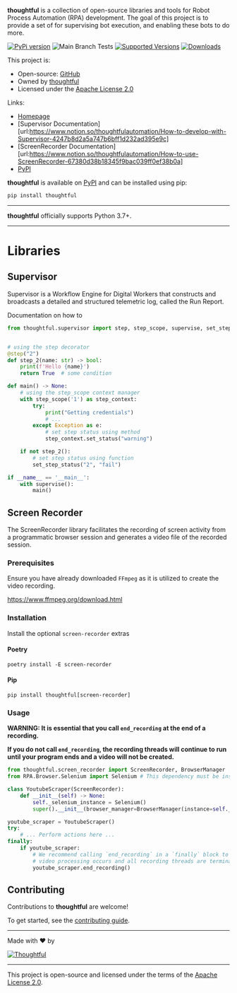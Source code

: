 **thoughtful** is a collection of open-source libraries and tools for Robot Process
Automation (RPA) development. The goal of this project is to provide a set of
for supervising bot execution, and enabling these bots to do more.

[![PyPi version](https://badgen.net/pypi/v/thoughtful/)](https://pypi.org/project/thoughtful/)
![Main Branch Tests](https://github.com/Thoughtful-Automation/supervisor/actions/workflows/main-push.yml/badge.svg?branch=main)
[![Supported Versions](https://img.shields.io/pypi/pyversions/thoughtful.svg)](https://pypi.org/project/thoughtful)
[![Downloads](https://pepy.tech/badge/thoughtful/month)](https://pepy.tech/project/thoughtful)

[//]: # ([![GitHub release]&#40;https://img.shields.io/github/release/Thoughtful-Automation/supervisor.svg&#41;]&#40;https://GitHub.com/Naereen/StrapDown.js/releases/&#41;)


This project is:
* Open-source: [GitHub][url:gh]
* Owned by [thoughtful][url:ta]
* Licensed under the [Apache License 2.0][url:al]

Links:
* [Homepage][url:gh]
* [Supervisor Documentation][url:https://www.notion.so/thoughtfulautomation/How-to-develop-with-Supervisor-4247b8d2a5a747b6bff1d232ad395e9c]
* [ScreenRecorder Documentation][url:https://www.notion.so/thoughtfulautomation/How-to-use-ScreenRecorder-67380d38b18345f9bac039ff0ef38b0a]
* [PyPI][url:pypi]

**thoughtful** is available on [PyPI][url:pypi] and can be installed using pip:

```sh
pip install thoughtful
```

---

**thoughtful** officially supports Python 3.7+.

---

# Libraries

## Supervisor

Supervisor is a Workflow Engine for Digital Workers that constructs
and broadcasts a detailed and structured telemetric log, called the Run Report.

Documentation on how to

```python
from thoughtful.supervisor import step, step_scope, supervise, set_step_status


# using the step decorator
@step("2")
def step_2(name: str) -> bool:
    print(f'Hello {name}')
    return True  # some condition

def main() -> None:
    # using the step_scope context manager
    with step_scope('1') as step_context:
        try:
            print("Getting credentials")
            # ...
        except Exception as e:
            # set step status using method
            step_context.set_status("warning")

    if not step_2():
        # set step status using function
        set_step_status("2", "fail")

if __name__ == '__main__':
    with supervise():
        main()
```

## Screen Recorder
The ScreenRecorder library facilitates the recording of screen activity from a
programmatic browser session and generates a video file of the recorded session.

### Prerequisites
Ensure you have already downloaded `FFmpeg` as it is utilized to create the video recording.

https://www.ffmpeg.org/download.html

### Installation
Install the optional `screen-recorder` extras

#### Poetry
```shell
poetry install -E screen-recorder
```

#### Pip
```shell
pip install thoughtful[screen-recorder]
```

### Usage

**WARNING: It is essential that you call `end_recording` at the end of a recording.**

**If you do not call `end_recording`, the recording threads will continue to run until your program ends and a
video will not be created.**

```python
from thoughtful.screen_recorder import ScreenRecorder, BrowserManager
from RPA.Browser.Selenium import Selenium # This dependency must be installed separately

class YoutubeScraper(ScreenRecorder):
    def __init__(self) -> None:
        self._selenium_instance = Selenium()
        super().__init__(browser_manager=BrowserManager(instance=self._selenium_instance))

youtube_scraper = YoutubeScraper()
try:
    # ... Perform actions here ...
finally:
    if youtube_scraper:
        # We recommend calling `end_recording` in a `finally` block to ensure that
        # video processing occurs and all recording threads are terminated even if the Process fails
        youtube_scraper.end_recording()
```

## Contributing

Contributions to **thoughtful** are welcome!

To get started, see the [contributing guide](CONTRIBUTING.md).

---

  Made with ❤️ by

  [![Thoughtful](https://user-images.githubusercontent.com/1096881/141985289-317c2e72-3c2d-4e6b-800a-0def1a05f599.png)][url:ta]

---

This project is open-source and licensed under the terms of the [Apache License 2.0][url:al].


<!--  Link References -->

[url:ta]: https://www.thoughtful.ai/
[url:gh]: https://github.com/Thoughtful-Automation/supervisor
[url:pypi]: https://pypi.org/project/thoughtful/
[git:issues]: https://github.com/Thoughtful-Automation/supervisor/issues
[url:readthedocs]: https://thoughtful-supervisor.readthedocs-hosted.com/en/latest/
[url:al]: http://www.apache.org/licenses/LICENSE-2.0

